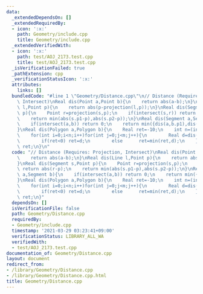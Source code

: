 ```yaml
---
data:
  _extendedDependsOn: []
  _extendedRequiredBy:
  - icon: ':x:'
    path: Geometry/include.cpp
    title: Geometry/include.cpp
  _extendedVerifiedWith:
  - icon: ':x:'
    path: test/AOJ_2173.test.cpp
    title: test/AOJ_2173.test.cpp
  _isVerificationFailed: true
  _pathExtension: cpp
  _verificationStatusIcon: ':x:'
  attributes:
    links: []
  bundledCode: "#line 1 \"Geometry/Distance.cpp\"\n// Distance (Requires: Projection,\
    \ Intersect)\nReal dis(Point a,Point b){\n    return abs(a-b);\n}\nReal dis(Line\
    \ l,Point p){\n    return abs(p-projection(l,p));\n}\nReal dis(Segment s,Point\
    \ p){\n    Point r=projection(s,p);\n    if(intersect(s,r)) return abs(r-p);\n\
    \    return min(abs(s.p1-p),abs(s.p2-p));\n}\nReal dis(Segment a,Segment b){\n\
    \    if(intersect(a,b)) return 0;\n    return min({dis(a,b.p1),dis(a,b.p2),dis(b,a.p1),dis(b,a.p2)});\n\
    }\nReal dis(Polygon a,Polygon b){\n    Real ret=-10;\n    int n=(int)a.size(),m=(int)b.size();\n\
    \    for(int i=0;i<n;i++)for(int j=0;j<m;j++){\n        Real d=dis(Segment(a[i],a[(i+1)%n]),Segment(b[j],b[(j+1)%m]));\n\
    \        if(ret<0) ret=d;\n        else      ret=min(ret,d);\n    }\n    return\
    \ ret;\n}\n"
  code: "// Distance (Requires: Projection, Intersect)\nReal dis(Point a,Point b){\n\
    \    return abs(a-b);\n}\nReal dis(Line l,Point p){\n    return abs(p-projection(l,p));\n\
    }\nReal dis(Segment s,Point p){\n    Point r=projection(s,p);\n    if(intersect(s,r))\
    \ return abs(r-p);\n    return min(abs(s.p1-p),abs(s.p2-p));\n}\nReal dis(Segment\
    \ a,Segment b){\n    if(intersect(a,b)) return 0;\n    return min({dis(a,b.p1),dis(a,b.p2),dis(b,a.p1),dis(b,a.p2)});\n\
    }\nReal dis(Polygon a,Polygon b){\n    Real ret=-10;\n    int n=(int)a.size(),m=(int)b.size();\n\
    \    for(int i=0;i<n;i++)for(int j=0;j<m;j++){\n        Real d=dis(Segment(a[i],a[(i+1)%n]),Segment(b[j],b[(j+1)%m]));\n\
    \        if(ret<0) ret=d;\n        else      ret=min(ret,d);\n    }\n    return\
    \ ret;\n}"
  dependsOn: []
  isVerificationFile: false
  path: Geometry/Distance.cpp
  requiredBy:
  - Geometry/include.cpp
  timestamp: '2021-03-29 03:23:41+09:00'
  verificationStatus: LIBRARY_ALL_WA
  verifiedWith:
  - test/AOJ_2173.test.cpp
documentation_of: Geometry/Distance.cpp
layout: document
redirect_from:
- /library/Geometry/Distance.cpp
- /library/Geometry/Distance.cpp.html
title: Geometry/Distance.cpp
---
```

